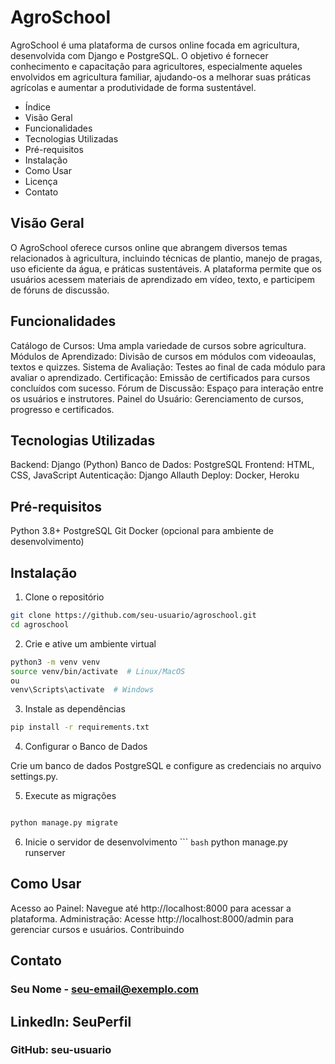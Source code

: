# AgroSchool
AgroSchool é uma plataforma de cursos online focada em agricultura, desenvolvida com Django e PostgreSQL. O objetivo é fornecer conhecimento e capacitação para agricultores, especialmente aqueles envolvidos em agricultura familiar, ajudando-os a melhorar suas práticas agrícolas e aumentar a produtividade de forma sustentável.

- Índice
- Visão Geral
- Funcionalidades
- Tecnologias Utilizadas
- Pré-requisitos
- Instalação
- Como Usar
- Licença
- Contato

## Visão Geral
O AgroSchool oferece cursos online que abrangem diversos temas relacionados à agricultura, incluindo técnicas de plantio, manejo de pragas, uso eficiente da água, e práticas sustentáveis. A plataforma permite que os usuários acessem materiais de aprendizado em vídeo, texto, e participem de fóruns de discussão.

## Funcionalidades
Catálogo de Cursos: Uma ampla variedade de cursos sobre agricultura.
Módulos de Aprendizado: Divisão de cursos em módulos com videoaulas, textos e quizzes.
Sistema de Avaliação: Testes ao final de cada módulo para avaliar o aprendizado.
Certificação: Emissão de certificados para cursos concluídos com sucesso.
Fórum de Discussão: Espaço para interação entre os usuários e instrutores.
Painel do Usuário: Gerenciamento de cursos, progresso e certificados.

## Tecnologias Utilizadas
Backend: Django (Python)
Banco de Dados: PostgreSQL
Frontend: HTML, CSS, JavaScript
Autenticação: Django Allauth
Deploy: Docker, Heroku

## Pré-requisitos
Python 3.8+
PostgreSQL
Git
Docker (opcional para ambiente de desenvolvimento)

## Instalação

1. Clone o repositório

```bash
git clone https://github.com/seu-usuario/agroschool.git
cd agroschool
```

2. Crie e ative um ambiente virtual

```bash
python3 -m venv venv
source venv/bin/activate  # Linux/MacOS
ou
venv\Scripts\activate  # Windows
```
3. Instale as dependências

``` bash
pip install -r requirements.txt
```
4. Configurar o Banco de Dados

Crie um banco de dados PostgreSQL e configure as credenciais no arquivo settings.py.

5. Execute as migrações

```bash

python manage.py migrate
```
6. Inicie o servidor de desenvolvimento
``` `bash`
python manage.py runserver

## Como Usar
Acesso ao Painel: Navegue até http://localhost:8000 para acessar a plataforma.
Administração: Acesse http://localhost:8000/admin para gerenciar cursos e usuários.
Contribuindo

## Contato
### Seu Nome - seu-email@exemplo.com

## LinkedIn: SeuPerfil
### GitHub: seu-usuario
